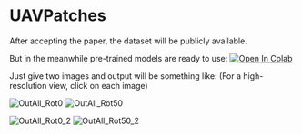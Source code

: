 # UAVPatches

After accepting the paper, the dataset will be publicly available.

But in the meanwhile pre-trained models are ready to use: [![Open In Colab](https://colab.research.google.com/assets/colab-badge.svg)](https://colab.research.google.com/github/farhadinima75/UAVPatches/blob/main/UAVPatches.ipynb)

Just give two images and output will be something like: (For a high-resolution view, click on each image)



![OutAll_Rot0](https://user-images.githubusercontent.com/64414275/160293971-634e02bd-91c3-4fd7-a9cd-a9498d26ca27.jpg)
![OutAll_Rot50](https://user-images.githubusercontent.com/64414275/160294088-2004ca3a-eca1-4ad9-bbf4-954797d5034f.jpg)








![OutAll_Rot0_2](https://user-images.githubusercontent.com/64414275/160294091-e31404fc-ad12-4f85-901e-0c588d2f88ac.jpg)
![OutAll_Rot50_2](https://user-images.githubusercontent.com/64414275/160294095-bb279a1d-3742-4e69-a8aa-baeee156cadb.jpg)

